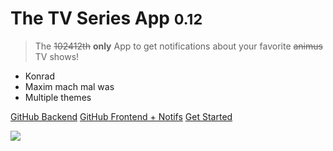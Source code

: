 <!-- ![](yes.png) -->
# The TV Series App <small>0.12</small>

> The ~~102412th~~ **only** App to get notifications about your favorite ~~animus~~ TV shows!

* Konrad
* Maxim mach mal was
* Multiple themes

[GitHub Backend](https://github.com/AyyKamp/tvdb-rest)
[GitHub Frontend + Notifs](https://github.com/massenmensch/TheTVSeriesApp)
[Get Started](https://ayykamp.github.io/TVSeriesDocs/#/?id=api)

![](https://media.discordapp.net/attachments/410171118310391808/410550886096568331/unknown.png)
